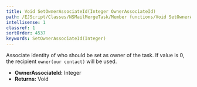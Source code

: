 ```yaml
---
title: Void SetOwnerAssociateId(Integer OwnerAssociateId)
path: /EJScript/Classes/NSMailMergeTask/Member functions/Void SetOwnerAssociateId(Integer p_0)
intellisense: 1
classref: 1
sortOrder: 4537
keywords: SetOwnerAssociateId(Integer)
---
```



Associate identity of who should be set as owner of the task.  If value is 0, the recipient `owner(our contact)` will be used.



* **OwnerAssociateId:** Integer
* **Returns:** Void


